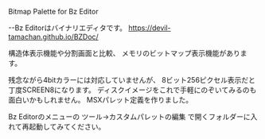 Bitmap Palette for Bz Editor 
 
--Bz Editorはバイナリエディタです。 
https://devil-tamachan.github.io/BZDoc/ 
 
構造体表示機能や分割画面と比較、
メモリのビットマップ表示機能があります。 

残念ながら4bitカラーには対応していませんが、
8ビット256ピクセル表示だと丁度SCREEN8になります。 
ディスクイメージをこれで手軽にのぞいてみるのも
面白いかもしれません。 
MSXパレット定義を作りました。 

Bz Editorのメニューの 
ツール→カスタムパレットの編集 
で開くフォルダーに入れて再起動してみてください。 
